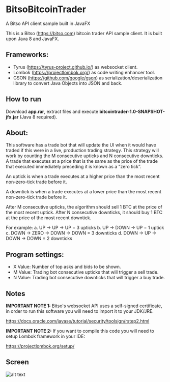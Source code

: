 # BitsoBitcoinTrader
A Bitso API client sample built in JavaFX

This is a Bitso (https://bitso.com) bitcoin trader API sample client. It is built upon Java 8 and JavaFX.

## Frameworks:
- Tyrus (https://tyrus-project.github.io/) as websocket client.
- Lombok (https://projectlombok.org/) as code writing enhancer tool.
- GSON (https://github.com/google/gson) as serialization/deserialization library to convert Java Objects into JSON and back.

## How to run
Download **app.rar**, extract files and execute **bitcointrader-1.0-SNAPSHOT-jfx.jar** (Java 8 required).

## About:

This software has a trade bot that will update the UI when it would have traded if this were in a live, production trading strategy. This
strategy will work by counting the M consecutive upticks and N consecutive downticks. A trade that executes at a price that is the same as the price of the trade that executed immediately preceding it is known as a “zero tick”. 

An uptick is when a trade executes at a higher price than the most recent non-zero-tick trade before it. 

A downtick is when a trade executes at a lower price than the most recent non-zero-tick trade before it. 

After M consecutive upticks, the algorithm should sell 1 BTC at the price of the most recent uptick. After N​ consecutive downticks, it should buy 1 BTC at the price of the most recent downtick. 

For example:
a. UP -> UP -> UP = 3 upticks
b. UP -> DOWN -> UP = 1 uptick
c. DOWN -> ZERO -> DOWN -> DOWN = 3 downticks
d. DOWN -> UP -> DOWN -> DOWN = 2 downticks

## Program settings:

- X Value: Number of top asks and bids to be shown.
- M Value: Trading bot consecutive upticks that will trigger a sell trade.
- N Value: Trading bot consecutive downticks that will trigger a buy trade.

## Notes

**IMPORTANT NOTE 1:**
Bitso's websocket API uses a self-signed certificate, in order to run this software you will need to import it to your JDK/JRE.

https://docs.oracle.com/javase/tutorial/security/toolsign/rstep2.html

**IMPORTANT NOTE 2:**
If you want to compile this code you will need to setup Lombok framework in your IDE:

https://projectlombok.org/setup/

## Screen

![alt text](https://preview.ibb.co/hqQPvm/Screenshot1.png)
